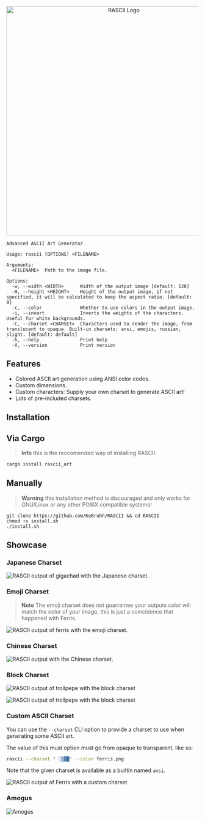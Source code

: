 <div align="center">
  <p style="margin-bottom: 0 !important;">
    <img alt="RASCII Logo" src="https://user-images.githubusercontent.com/101834410/204127025-b98aaf39-778b-468b-8f41-36fd858708e8.png" width=600>
  </p>
</div>

```
Advanced ASCII Art Generator

Usage: rascii [OPTIONS] <FILENAME>

Arguments:
  <FILENAME>  Path to the image file.

Options:
  -w, --width <WIDTH>      Width of the output image [default: 128]
  -H, --height <HEIGHT>    Height of the output image, if not specified, it will be calculated to keep the aspect ratio. [default: 0]
  -c, --color              Whether to use colors in the output image.
  -i, --invert             Inverts the weights of the characters. Useful for white backgrounds.
  -C, --charset <CHARSET>  Characters used to render the image, from translucent to opaque. Built-in charsets: ansi, emojis, russian, slight. [default: default]
  -h, --help               Print help
  -V, --version            Print version
```


## Features

* Colored ASCII art generation using ANSI color codes.
* Custom dimensions.
* Custom characters: Supply your own charset to generate ASCII art!
* Lots of pre-included charsets.

## Installation

## Via Cargo

> **Info** this is the reccomended way of installing RASCII.

```sh
cargo install rascii_art
```

## Manually

> **Warning** this installation method is discouraged and only works for GNU/Linux or any other POSIX compatible systems!

```
git clone https://github.com/KoBruhh/RASCII && cd RASCII
chmod +x install.sh
./install.sh
```

 ## Showcase

### Japanese Charset

![RASCII output of gigachad with the Japanese charset.](https://user-images.githubusercontent.com/101834410/204259580-46ea59ae-e7d1-4f96-b14f-1d90f2376f6f.png)

### Emoji Charset

> **Note** The emoji charset does not guarrantee your outputs color will match the color of your image,
> this is just a coincidence that happened with Ferris.

![RASCII output of ferris with the emoji charset.](https://user-images.githubusercontent.com/101834410/204243964-f4cfdf8d-10b9-4a2c-8d3c-41182320c789.png)

### Chinese Charset

![RASCII output with the Chinese charset.](https://user-images.githubusercontent.com/101834410/204243902-4de1e10a-4e86-455d-8817-09b57ca2bc40.png)

### Block Charset

![RASCII output of trollpepe with the block charset](https://user-images.githubusercontent.com/101834410/204243571-f6697b6f-f27d-4da1-a75c-c2c51723978d.png)

![RASCII output of trollpepe with the block charset](https://user-images.githubusercontent.com/101834410/204244536-f1c3674a-2c96-4d00-a310-c5cff63d3348.png)

### Custom ASCII Charset

You can use the `--charset` CLI option to provide a charset to use when generating some ASCII art.

The value of this must option must go from opaque to transparent, like so:

```sh
rascii --charset " ░▒▓█" --color ferris.png
```

Note that the given charset is available as a builtin named `ansi`.

![RASCII output of Ferris with a custom charset](https://user-images.githubusercontent.com/101834410/204243768-4a15bb21-ba93-4979-bd4f-d8e8b1dc4112.png)

### Amogus

![Amogus](https://user-images.githubusercontent.com/101834410/204243525-ed62e0df-789d-4da8-a3a5-3919c548e050.png)

